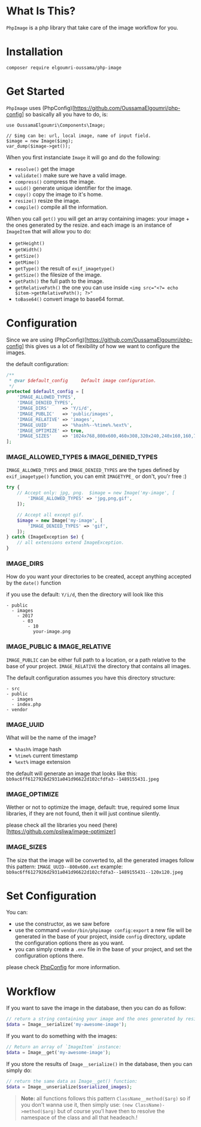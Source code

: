What Is This?
=============
`PhpImage` is a php library that take care of the image workflow for you.

Installation
============
`composer require elgoumri-oussama/php-image`

Get Started
===========
`PhpImage` uses (PhpConfig)[https://github.com/OussamaElgoumri/php-config] so
basically all you have to do, is:

```
use OussamaElgoumri\Components\Image;

// $img can be: url, local image, name of input field.
$image = new Image($img);
var_dump($image->get());
```

When you first instanciate `Image` it will go and do the following:
- `resolve()` get the image
- `validate()` make sure we have a valid image.
- `compress()` compress the image.
- `uuid()` generate unique identifier for the image.
- `copy()` copy the image to it's home.
- `resize()` resize the image.
- `compile()` compile all the information.

When you call `get()` you will get an array containing images: your image + the
ones generated by the resize. and each image is an instance of `ImageItem` that
will allow you to do:
- `getHeight()`
- `getWidth()`
- `getSize()`
- `getMime()`
- `getType()` the result of `exif_imagetype()`
- `getSize()` the filesize of the image.
- `getPath()` the full path to the image.
- `getRelativePath()` the one you can use inside `<img src="<?= echo $item->getRelativePath(); ?>"`
- `toBase64()` convert image to base64 format.

Configuration
=============
Since we are using (PhpConfig)[https://github.com/OussamaElgoumri/php-config]
this gives us a lot of flexibility of how we want to configure the images.

the default configuration:
```php
/**
 * @var $default_config     Default image configuration.
 */
protected $default_config = [
    'IMAGE_ALLOWED_TYPES',
    'IMAGE_DENIED_TYPES',
    'IMAGE_DIRS'     => 'Y/i/d',
    'IMAGE_PUBLIC'   => 'public/images',
    'IMAGE_RELATIVE' => 'images',
    'IMAGE_UUID'     => '%hash%--%time%.%ext%',
    'IMAGE_OPTIMIZE' => true,
    'IMAGE_SIZES'    => '1024x768,800x600,460x308,320x240,240x160,160,75',
];
```

### IMAGE_ALLOWED_TYPES & IMAGE_DENIED_TYPES
`IMAGE_ALLOWED_TYPES` and `IMAGE_DENIED_TYPES` are the types defined by 
`exif_imagetype()` function, you can emit `IMAGETYPE_` or don't, you'r free :)

```php
try {
    // Accept only: jpg, png.  $image = new Image('my-image', [
        'IMAGE_ALLOWED_TYPES' => 'jpg,png,gif',
    ]);

    // Accept all except gif.
    $image = new Image('my-image', [
        'IMAGE_DENIED_TYPES' => 'gif',
    ]);
} catch (ImageException $e) {
    // all extensions extend ImageException.
}
```

### IMAGE_DIRS
How do you want your directories to be created, accept anything accepted by the
`date()` function

if you use the default: `Y/i/d`, then the directory will look like this
```
- public
  - images
    - 2017
      - 03
        - 10
          your-image.png
```

### IMAGE_PUBLIC & IMAGE_RELATIVE
`IMAGE_PUBLIC` can be either full path to a location, or a path relative to the
base of your project.
`IMAGE_RELATIVE` the directory that contains all images.

The default configuration assumes you have this directory structure:

```
- src
- public
  - images
  - index.php
- vendor
```

### IMAGE_UUID
What will be the name of the image?
- `%hash%` image hash
- `%time%` current timestamp
- `%ext%` image extension

the default will generate an image that looks like this: `bb9ac6ff6127926d2931a041d96622d102cfdfa3--1489155431.jpeg`

### IMAGE_OPTIMIZE
Wether or not to optimize the image, default: true, required some linux libraries,
if they are not found, then it will just continue silently.

please check all the libraries you need (here)[https://github.com/psliwa/image-optimizer]

### IMAGE_SIZES
The size that the image will be converted to, all the generated images follow
this pattern: `IMAGE_UUID--800x600.ext` example: `bb9ac6ff6127926d2931a041d96622d102cfdfa3--1489155431--120x120.jpeg`

Set Configuration
=================
You can:
- use the constructor, as we saw before
- use the command `vendor/bin/phpimage config:export` a new file will be generated
in the base of your project, inside `config` directory, update the configuration
options there as you want.
- you can simply create a `.env` file in the base of your project, and set the
configuration options there.

please check [PhpConfig](https://github.com/OussamaElgoumri/php-config) for more
information.

Workflow
========
If you want to save the image in the database, then you can do as follow:
```php
// return a string containing your image and the ones generated by resize,
$data = Image__serialize('my-awesome-image');
```

If you want to do something with the images:
```php
// Return an array of `ImageItem` instance:
$data = Image__get('my-awesome-image');
```

If you store the results of `Image__serialize()` in the database, then you can
simply do:
```php
// return the same data as Image__get() function:
$data = Image__unserialize($serialized_images);
```

>
> **Note:**
> all functions follows this pattern `ClassName__method($arg)` so if you don't 
> wanna use it, then simply use: `(new ClassName)->method($arg)` but of course
> you'l have then to resolve the namespace of the class and all that headeach.!
>
